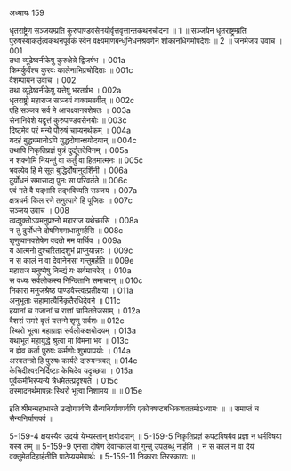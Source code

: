 अध्यायः 159

धृतराष्ट्रेण सञ्जयम्प्रति कुरुपाण्डवसेनयोर्वृत्तवृत्तान्तकथनचोदना ॥ 1 ॥ सञ्जयेन धृतराष्ट्रम्प्रति पुरुषस्याकर्तृत्वकथनपूर्वकं स्वेन वक्ष्यमाणबन्धुनिधनश्रवणेन शोकानधिगमोपदेशः ॥ 2 ॥
जनमेजय उवाच ।	001    
तथा व्यूढेष्वनीकेषु कुरुक्षेत्रे द्विजर्षभ ।	001a  
किमर्कुर्वंश्च कुरवः कालेनाभिप्रचोदिताः ॥	001c  
वैशम्पायन उवाच ।	002   
तथा व्यूढेष्वनीकेषु यत्तेषु भरतर्षभ ।	002a  
धृतराष्ट्रो महाराज सञ्जयं वाक्यमब्रवीत् ॥	002c  
एहि सञ्जय सर्व मे आचक्ष्वानवशेषतः ।	003a  
सेनानिवेशे यद्वृत्तं कुरुपाण्डवसेनयोः ॥	003c  
दिष्टमेव परं मन्ये पौरुषं चाप्यनर्थकम् ।	004a  
यदहं बुद्ध्यमानोऽपि युद्धदोषान्क्षयोदयान् ॥	004c  
तथापि निकृतिप्रज्ञं पुत्रं दुर्द्यूतदेविनम् ।	005a  
न शक्नोमि नियन्तुं वा कर्तुं वा हितमात्मनः ॥	005c  
भवत्येव हि मे सूत बुद्धिर्दोषानुदर्शिनी ।	006a  
दुर्योधनं समासाद्य पुनः सा परिवर्तते ॥	006c  
एवं गते वै यद्भावि तद्भविष्यति सञ्जय ।	007a  
क्षत्रधर्मः किल रणे तनुत्यागे हि पूजितः ॥	007c  
सञ्जय उवाच ।	008    
त्वद्युक्तोऽयमनुप्रश्नो महाराज यथेच्छसि ।	008a  
न तु दुर्योधने दोषमिममाधातुमर्हसि ॥	008c  
शृणुष्वानवशेषेण वदतो मम पार्थिव ।	009a  
य आत्मनो दुश्चरितादशुभं प्राप्नुयान्नरः ।	009c  
न स कालं न वा देवानेनसा गन्तुमर्हति ॥	009e   
महाराज मनुष्येषु निन्द्यं यः सर्वमाचरेत् ।	010a  
स वध्यः सर्वलोकस्य निन्दितानि समाचरन् ॥	010c  
निकारा मनुजश्रेष्ठ पाण्डवैस्त्वत्प्रतीक्षया ।	011a  
अनुभूताः सहामात्यैर्निकृतैरधिदेवने ॥	011c  
हयानां च गजानां च राज्ञां चामिततेजसाम् ।	012a  
वैशसं समरे वृत्तं यत्तन्मे शृणु सर्वशः ॥	012c  
स्थिरो भूत्वा महाप्राज्ञ सर्वलोकक्षयोदयम् ।	013a  
यथाभूतं महायुद्धे श्रुत्वा मा विमना भव ॥	013c  
न ह्येव कर्ता पुरुषः कर्मणोः शुभपापयोः ।	014a  
अस्वतन्त्रो हि पुरुषः कार्यते दारुयन्त्रवत् ॥	014c  
केचिदीश्वरनिर्दिष्टाः केचिदेव यदृच्छया ।	015a  
पूर्वकर्मभिरप्यन्ये त्रैधमेतत्प्रदृश्यते ।	015c  
तस्मादनर्थमापन्नः स्थिरो भूत्वा निशामय ॥ ॥	015e   

इति श्रीमन्महाभारते उद्योगपर्वणि सैन्यनिर्याणपर्वणि एकोनषष्ट्यधिकशततमोऽध्यायः ॥
 ॥ समाप्तं च सैन्यनिर्याणपर्व ॥

5-159-4 क्षयस्यैव उदयो येभ्यस्तान् क्षयोदयान् ॥ 5-159-5 निकृतिप्रज्ञं कपटविषयैव प्रज्ञा न धर्मविषया यस्य तम् ॥ 5-159-9 एनसा दोषेण देवान्कालं वा गुन्तुं उपलब्धुं नार्हति । न स कालं न वा देयं वक्तुमेतदिहार्हतीति पाठेप्ययमेवार्थः ॥ 5-159-11 निकाराः तिरस्काराः ॥
